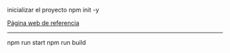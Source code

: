 inicializar el proyecto 
    npm init -y

[Página web de referencia](https://getbootstrap.com/docs/5.2/getting-started/webpack/)


-----------
npm run start
npm run build